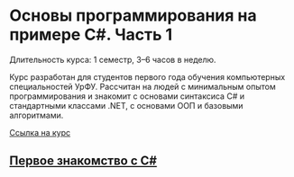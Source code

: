 # Основы программирования на примере C#. Часть 1

Длительность курса: 1 семестр, 3–6 часов в неделю.

Курс разработан для студентов первого года обучения компьютерных специальностей УрФУ. Рассчитан на людей с минимальным опытом программирования и знакомит с основами синтаксиса C# и стандартными классами .NET, с основами ООП и базовыми алгоритмами.

[Ссылка на курс](https://ulearn.me/Course/BasicProgramming)

## [Первое знакомство с C#](Первое%20знакомство%20с%20C_Sharp/readme.md)

